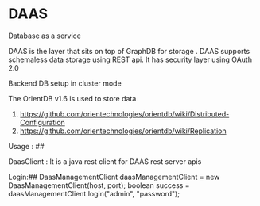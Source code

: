 DAAS
====

Database as a service

DAAS is the layer that sits on top of GraphDB for storage . DAAS supports schemaless data storage using REST api.
It has security layer using OAuth 2.0


Backend DB setup in cluster mode

The OrientDB v1.6 is used to store data

1. https://github.com/orientechnologies/orientdb/wiki/Distributed-Configuration
2. https://github.com/orientechnologies/orientdb/wiki/Replication


Usage : ##



DaasClient : It is a java rest client for DAAS rest server apis

Login:## 
	DaasManagementClient daasManagementClient = new DaasManagementClient(host, port);
    boolean success = daasManagementClient.login("admin", "password");
    
    
    
    
    
    
    
    
    
    
    
    
    
    

